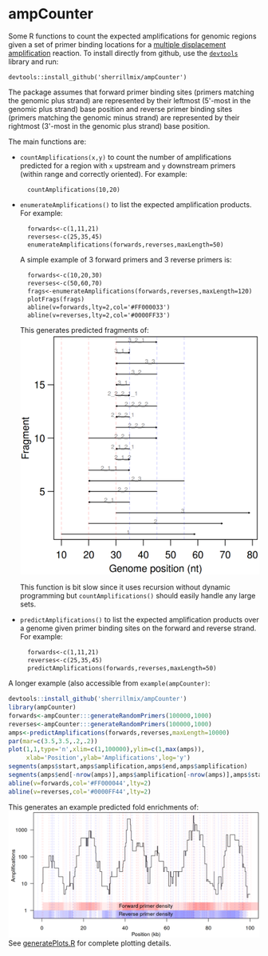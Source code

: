 # ampCounter
Some R functions to count the expected amplifications for genomic regions given a set of primer binding locations for a [multiple displacement amplification](http://en.wikipedia.org/wiki/Multiple_displacement_amplification) reaction. To install directly from github, use the [<code>devtools</code>](https://github.com/hadley/devtools) library and run:
```
devtools::install_github('sherrillmix/ampCounter')
```

The package assumes that forward primer binding sites (primers matching the genomic plus strand) are represented by their leftmost (5'-most in the genomic plus strand) base position and reverse primer binding sites (primers matching the genomic minus strand) are represented by their rightmost (3'-most in the genomic plus strand) base position.

The main functions are:
* <code>countAmplifications(x,y)</code> to count the number of amplifications predicted for a region with <code>x</code> upstream and <code>y</code> downstream primers (within range and correctly oriented). For example:

        countAmplifications(10,20)

* <code>enumerateAmplifications()</code> to list the expected amplification products. For example:
    
        forwards<-c(1,11,21)
        reverses<-c(25,35,45)
        enumerateAmplifications(forwards,reverses,maxLength=50)
    
    A simple example of 3 forward primers and 3 reverse primers is:
    
        forwards<-c(10,20,30)
        reverses<-c(50,60,70)
        frags<-enumerateAmplifications(forwards,reverses,maxLength=120)
        plotFrags(frags)
        abline(v=forwards,lty=2,col='#FF000033')
        abline(v=reverses,lty=2,col='#0000FF33')
    
    This generates predicted fragments of:
    ![Predicted fragments from 3 forward, 3 reverse primers](example3x3primers.png)

    This function is bit slow since it uses recursion without dynamic programming but <code>countAmplifications()</code> should easily handle any large sets.

* <code>predictAmplifications()</code> to list the expected amplification products over a genome given primer binding sites on the forward and reverse strand. For example:

        forwards<-c(1,11,21)
        reverses<-c(25,35,45)
        predictAmplifications(forwards,reverses,maxLength=50)




A longer example (also accessible from <code>example(ampCounter)</code>:
```R
devtools::install_github('sherrillmix/ampCounter')
library(ampCounter)
forwards<-ampCounter:::generateRandomPrimers(100000,1000)
reverses<-ampCounter:::generateRandomPrimers(100000,1000)
amps<-predictAmplifications(forwards,reverses,maxLength=10000)
par(mar=c(3.5,3.5,.2,.2))
plot(1,1,type='n',xlim=c(1,100000),ylim=c(1,max(amps)),
     xlab='Position',ylab='Amplifications',log='y')
segments(amps$start,amps$amplification,amps$end,amps$amplification)
segments(amps$end[-nrow(amps)],amps$amplification[-nrow(amps)],amps$start[-1],amps$amplification[-1])
abline(v=forwards,col='#FF000044',lty=2)
abline(v=reverses,col='#0000FF44',lty=2)
```
This generates an example predicted fold enrichments of:
![Example of fold enrichment predictions](predictedEnrichmentExample.png)
See [generatePlots.R](generatePlots.R) for complete plotting details.

